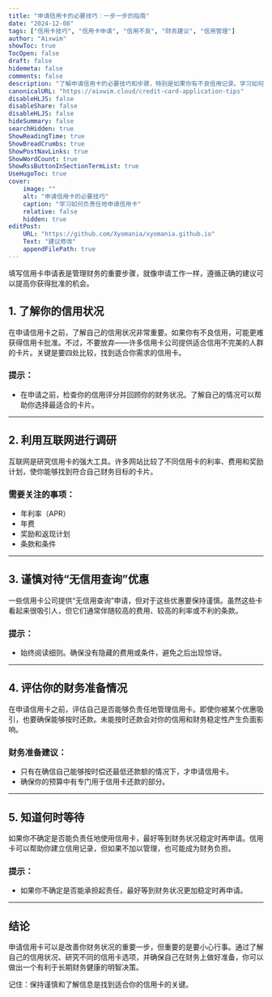 ```yaml
---
title: "申请信用卡的必要技巧：一步一步的指南"
date: "2024-12-08"
tags: ["信用卡技巧", "信用卡申请", "信用不良", "财务建议", "信用管理"]
author: "Aixwim"
showToc: true
TocOpen: false
draft: false
hidemeta: false
comments: false
description: "了解申请信用卡的必要技巧和步骤，特别是如果你有不良信用记录。学习如何选择合适的信用卡并确保能够负责任地管理你的还款。"
canonicalURL: "https://aixwim.cloud/credit-card-application-tips"
disableHLJS: false
disableShare: false
disableHLJS: false
hideSummary: false
searchHidden: true
ShowReadingTime: true
ShowBreadCrumbs: true
ShowPostNavLinks: true
ShowWordCount: true
ShowRssButtonInSectionTermList: true
UseHugoToc: true
cover:
    image: ""
    alt: "申请信用卡的必要技巧"
    caption: "学习如何负责任地申请信用卡"
    relative: false
    hidden: true
editPost:
    URL: "https://github.com/Xyomania/xyomania.github.io"
    Text: "建议修改"
    appendFilePath: true
---
```


填写信用卡申请表是管理财务的重要步骤，就像申请工作一样，遵循正确的建议可以提高你获得批准的机会。

<!--more-->

## 1. 了解你的信用状况  

在申请信用卡之前，了解自己的信用状况非常重要。如果你有不良信用，可能更难获得信用卡批准。不过，不要放弃——许多信用卡公司提供适合信用不完美的人群的卡片。关键是要四处比较，找到适合你需求的信用卡。

### 提示：
- 在申请之前，检查你的信用评分并回顾你的财务状况。了解自己的情况可以帮助你选择最适合的卡片。

---

## 2. 利用互联网进行调研  

互联网是研究信用卡的强大工具。许多网站比较了不同信用卡的利率、费用和奖励计划，使你能够找到符合自己财务目标的卡片。

### 需要关注的事项：
- 年利率（APR）
- 年费
- 奖励和返现计划
- 条款和条件

---

## 3. 谨慎对待“无信用查询”优惠  

一些信用卡公司提供“无信用查询”申请，但对于这些优惠要保持谨慎。虽然这些卡看起来很吸引人，但它们通常伴随较高的费用、较高的利率或不利的条款。

### 提示：
- 始终阅读细则。确保没有隐藏的费用或条件，避免之后出现惊讶。

---

## 4. 评估你的财务准备情况  

在申请信用卡之前，评估自己是否能够负责任地管理信用卡。即使你被某个优惠吸引，也要确保能够按时还款。未能按时还款会对你的信用和财务稳定性产生负面影响。

### 财务准备建议：
- 只有在确信自己能够按时偿还最低还款额的情况下，才申请信用卡。
- 确保你的预算中有专门用于信用卡还款的部分。

---

## 5. 知道何时等待  

如果你不确定是否能负责任地使用信用卡，最好等到财务状况稳定时再申请。信用卡可以帮助你建立信用记录，但如果不加以管理，也可能成为财务负担。

### 提示：
- 如果你不确定是否能承担起责任，最好等到财务状况更加稳定时再申请。

---

## 结论  

申请信用卡可以是改善你财务状况的重要一步，但重要的是要小心行事。通过了解自己的信用状况、研究不同的信用卡选项，并确保自己在财务上做好准备，你可以做出一个有利于长期财务健康的明智决策。

记住：保持谨慎和了解信息是找到适合你的信用卡的关键。
